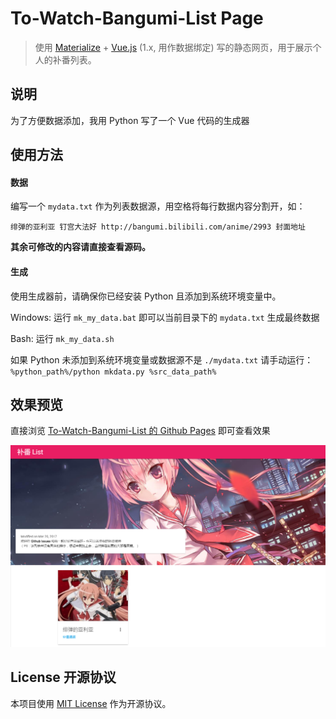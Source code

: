 # To-Watch-Bangumi-List Page

> 使用 [Materialize](https://github.com/Dogfalo/materialize) + [Vue.js](https://vuejs.org/) (1.x, 用作数据绑定) 写的静态网页，用于展示个人的补番列表。

## 说明

为了方便数据添加，我用 Python 写了一个 Vue 代码的生成器

## 使用方法

#### 数据

编写一个 `mydata.txt` 作为列表数据源，用空格将每行数据内容分割开，如：

```
绯弹的亚利亚 钉宫大法好 http://bangumi.bilibili.com/anime/2993 封面地址
```

**其余可修改的内容请直接查看源码。**

#### 生成

使用生成器前，请确保你已经安装 Python 且添加到系统环境变量中。

Windows: 运行 `mk_my_data.bat` 即可以当前目录下的 `mydata.txt` 生成最终数据

Bash: 运行 `mk_my_data.sh`

如果 Python 未添加到系统环境变量或数据源不是 `./mydata.txt` 请手动运行：
`%python_path%/python mkdata.py %src_data_path%`

## 效果预览

直接浏览 [To-Watch-Bangumi-List 的 Github Pages](https://fython.github.io/To-Watch-Bangumi-List) 即可查看效果

![](./images/readme_preview.png)


## License 开源协议

本项目使用 [MIT License](./LICENSE) 作为开源协议。
